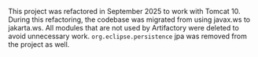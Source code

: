 This project was refactored in September 2025 to work with Tomcat 10. 
During this refactoring, the codebase was migrated from using javax.ws to jakarta.ws. 
All modules that are not used by Artifactory were deleted to avoid unnecessary work.
`org.eclipse.persistence` jpa was removed from the project as well.
